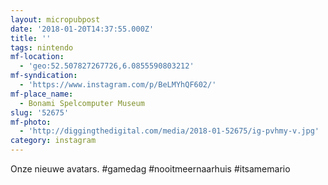 ```yaml
---
layout: micropubpost
date: '2018-01-20T14:37:55.000Z'
title: ''
tags: nintendo
mf-location:
  - 'geo:52.507827267726,6.0855590803212'
mf-syndication:
  - 'https://www.instagram.com/p/BeLMYhQF602/'
mf-place_name:
  - Bonami Spelcomputer Museum
slug: '52675'
mf-photo:
  - 'http://diggingthedigital.com/media/2018-01-52675/ig-pvhmy-v.jpg'
category: instagram
---
```

Onze nieuwe avatars. #gamedag #nooitmeernaarhuis #itsamemario
